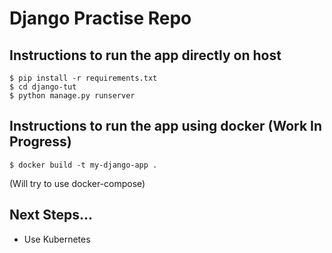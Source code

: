 # Django Practise Repo

## Instructions to run the app directly on host
```
$ pip install -r requirements.txt
$ cd django-tut
$ python manage.py runserver
```

## Instructions to run the app using docker (Work In Progress)
```
$ docker build -t my-django-app .
```
(Will try to use docker-compose)

## Next Steps...
* Use Kubernetes
